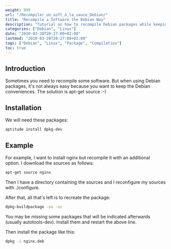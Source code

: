 ```yaml
---
weight: 999
url: "/Recompiler_un_soft_à_la_sauce_Debian/"
title: "Recompile a Software the Debian Way"
description: "Tutorial on how to recompile Debian packages while keeping the Debian package system benefits."
categories: ["Debian", "Linux"]
date: "2010-03-28T20:27:00+02:00"
lastmod: "2010-03-28T20:27:00+02:00"
tags: ["Debian", "Linux", "Package", "Compilation"]
toc: true
---
```


## Introduction

Sometimes you need to recompile some software. But when using Debian packages, it's not always easy because you want to keep the Debian conveniences. The solution is apt-get source :-)

## Installation

We will need these packages:

```bash
aptitude install dpkg-dev
```

## Example

For example, I want to install nginx but recompile it with an additional option. I download the sources as follows:

```bash
apt-get source nginx
```

Then I have a directory containing the sources and I reconfigure my sources with ./configure.

After that, all that's left is to recreate the package:

```bash
dpkg-buildpackage -us -uc
```

You may be missing some packages that will be indicated afterwards (usually autotools-dev). Install them and restart the above line.

Then install the package like this:

```bash
dpkg -i nginx.deb
```
